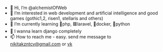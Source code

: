 - 👋 Hi, I’m @alchemistOfWeb
- 👀 I’m interested in web development and artificial intelligence and good games (gothic1,2, risen1, stellaris and others)
- 🌱 I’m currently learning 🐘php, 🟥laravel, 🐋docker, 🐍python
- 🎯 I wanna learn django completely 
- 📫 How to reach me - easy. send me message to nikitakzntcv@gmail.com or [vk](https://vk.com/nikita.kuznetsov99)

<!---
alchemistOfWeb/alchemistOfWeb is a ✨ special ✨ repository because its `README.md` (this file) appears on your GitHub profile.
You can click the Preview link to take a look at your changes.
--->

